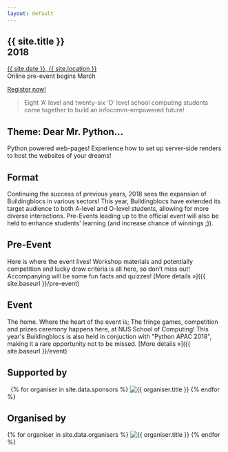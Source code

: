```yaml
---
layout: default
---
```


<section class="jumbo">
    <div>
        <h1>
            {{ site.title }}<br>
            <span class="huge">2018</span>
        </h1>
        <p>
            <a href="{{ site.baseurl }}/contact">{{ site.date }}, {{ site.location }}</a><br>
            Online pre-event begins March
        </p>
        <p><a class="btn" href="{{ site.baseurl }}/register">Register now!</a></p>
    </div>
</section>

> Eight &lsquo;A&rsquo; level and twenty-six &lsquo;O&lsquo; level school computing students come together to build an infocomm-empowered future! 

## Theme: Dear Mr. Python...

Python powered web-pages! Experience how to set up server-side renders to host the websites of your dreams!

## Format

Continuing the success of previous years, 2018 sees the expansion of Buildingblocs in various sectors! This year, Buildingblocs have extended its target audience to both A-level and O-level students, allowing for more diverse interactions. Pre-Events leading up to the official event will also be held to enhance students' learning (and increase chance of winnings ;)). 

## Pre-Event

Here is where the event lives! Workshop materials and potentially competition and lucky draw criteria is all here, so don’t miss out! Accompanying will be some fun facts and quizzes! [More&nbsp;details&nbsp;&raquo;]({{ site.baseurl }}/pre-event)

## Event

The home. Where the heart of the event is; The fringe games, competition and prizes ceremony happens here, at NUS School of Computing! This year's Buildingblocs is also held in conjuction with "Python APAC 2018", making it a rare opportunity not to be missed.  [More&nbsp;details&nbsp;&raquo;]({{ site.baseurl }}/event)

## Supported by

<section class="organisers">
    {% for organiser in site.data.sponsors %}
    <img src="{{ site.baseurl }}/assets/img/{{ organiser.img }}" title="{{ organiser.title }}" />
    {% endfor %}
</section>

## Organised by

<section class="organisers">
    {% for organiser in site.data.organisers %}
    <img src="{{ site.baseurl }}/assets/img/{{ organiser.img }}" title="{{ organiser.title }}" />
    {% endfor %}
</section>
